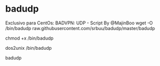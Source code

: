 # badudp
Exclusivo para CentOs: BADVPN: UDP - Script By @MajinBoo
wget -O /bin/badudp raw.githubusercontent.com/srbuu/badudp/master/badudp

chmod +x /bin/badudp

dos2unix /bin/badudp

badudp
